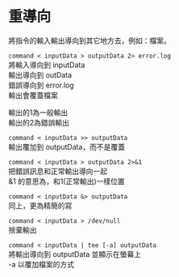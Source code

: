 # 重導向

將指令的輸入輸出導向到其它地方去，例如：檔案。

`command < inputData > outputData 2> error.log`   
將輸入導向到 inputData  
輸出導向到 outData  
錯誤導向到 error.log  
輸出會覆蓋檔案

輸出的1為一般輸出  
輸出的2為錯誤輸出

`command < inputData >> outputData`  
輸出覆加到 outputData，而不是覆蓋

`command < inputData > outputData 2>&1`  
把錯誤訊息和正常輸出導向一起  
&1 的意思為，和1\(正常輸出\)一樣位置

`command < inputData &> outputData`  
同上，更為精簡的寫

`command < inputData > /dev/null`  
捨棄輸出

`command < inputData | tee [-a] outputData`  
將輸出導向到 outputData 並顯示在螢幕上  
-a 以覆加檔案的方式

